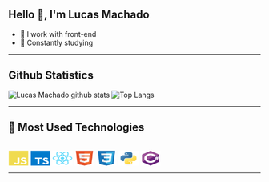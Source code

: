 ## Hello 👋, I'm Lucas Machado

- 🔭 I work with front-end
- 🌱 Constantly studying

---

## Github Statistics
<p align="left"><img src="https://github-readme-stats.vercel.app/api?username=Luccasntc&show_icons=true&theme=tokyonight" alt="Lucas Machado github stats" width="400"/> <img src="https://github-readme-stats.vercel.app/api/top-langs/?username=Luccasntc&exclude_repo=processos,createLabb&langs_count=7&layout=compact&theme=tokyonight" alt="Top Langs" width="390"/></p>

---

## 🤖 Most Used Technologies
<div style="display: inline_block"><br>
  <img align="center" alt="Lucas-Js" height="30" width="40" src="https://raw.githubusercontent.com/devicons/devicon/master/icons/javascript/javascript-plain.svg">
  <img align="center" alt="Lucas-Ts" height="30" width="40" src="https://raw.githubusercontent.com/devicons/devicon/master/icons/typescript/typescript-plain.svg">
  <img align="center" alt="Lucas-React" height="30" width="40" src="https://raw.githubusercontent.com/devicons/devicon/master/icons/react/react-original.svg">
  <img align="center" alt="Lucas-HTML" height="30" width="40" src="https://raw.githubusercontent.com/devicons/devicon/master/icons/html5/html5-original.svg">
  <img align="center" alt="Lucas-CSS" height="30" width="40" src="https://raw.githubusercontent.com/devicons/devicon/master/icons/css3/css3-original.svg">
  <img align="center" alt="Lucas-Python" height="30" width="40" src="https://raw.githubusercontent.com/devicons/devicon/master/icons/python/python-original.svg">
  <img align="center" alt="Lucas-Csharp" height="30" width="40" src="https://raw.githubusercontent.com/devicons/devicon/master/icons/csharp/csharp-original.svg">
</div>

---
